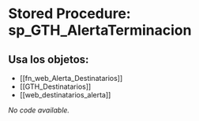 # Stored Procedure: sp_GTH_AlertaTerminacion

## Usa los objetos:
- [[fn_web_Alerta_Destinatarios]]
- [[GTH_Destinatarios]]
- [[web_destinatarios_alerta]]

*No code available.*

